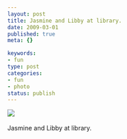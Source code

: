 ```yaml
--- 
layout: post
title: Jasmine and Libby at library.
date: 2009-03-01
published: true
meta: {}

keywords: 
- fun
type: post
categories: 
- fun
- photo
status: publish
---
```

![](http://media.eick.us/2011/05/4Lbi8pbnEkjvt0fpeEjTHeCMo1_5001.jpg)<br /><br />Jasmine and Libby at library.
